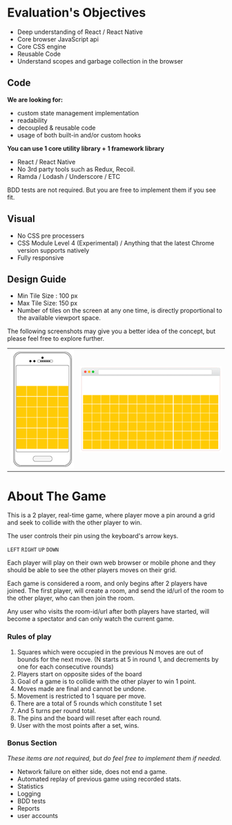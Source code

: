 

# **Evaluation's Objectives**

- Deep understanding of React / React Native
- Core browser JavaScript api
- Core CSS engine 
- Reusable Code
- Understand scopes and garbage collection in the browser



## Code 

**We are looking for:**

- custom state management  implementation 
- readability
- decoupled & reusable code 
- usage of both built-in and/or custom hooks

**You can use 1 core utility library +  1 framework library**

- React / React Native
- No 3rd party tools such as Redux, Recoil. 
- Ramda / Lodash / Underscore / ETC

BDD tests are not required. But you are free to implement them if you see fit. 



## Visual

- No CSS pre processers
- CSS Module Level 4 (Experimental) / Anything that the latest Chrome version supports natively
- Fully responsive



## Design Guide

- Min Tile Size : 100 px
- Max Tile Size: 150 px
- Number of tiles on the screen at any one time, is directly proportional to the available viewport space.

The following screenshots may give you a better idea of the concept, but please feel free to explore further. 



|      |      |
| ---- | ---- |
|    ![mobile@0,5x](md-assets/mobile@0,5x.png)  |   ![desktop](md-assets/desktop.png)   |



# About The Game

This is a 2 player, real-time game, where player move a pin around a grid  and seek to collide with the other player to win.

The user controls their pin using the keyboard's arrow keys. 

`LEFT` `RIGHT` `UP` `DOWN`

Each player will play on their own web browser or mobile phone and they should be able to see the other players moves on their grid. 

Each game is considered a room, and only begins after 2 players have joined. The first player, will create a room, and send the id/url of the room to the other player, who can then join the room. 

Any user who visits the room-id/url after both players have started, will become a spectator and can only watch the current game. 

### Rules of play

1. Squares which were occupied in the previous N moves are
   out of bounds for the next move. (N starts at 5 in round 1, and decrements by one for each consecutive rounds)
2. Players start on opposite sides of the board
3. Goal of a game is to collide with the other player to win 1 point.
4. Moves made are final and cannot be undone. 
5. Movement is restricted to 1 square per move.
6. There are a total of 5 rounds which constitute 1 set 
7. And 5 turns per round total.
8. The pins and the board will reset after each round. 
9. User with the most points after a set, wins. 



### Bonus Section

*These items are not required, but do feel free to implement them if needed.*

- Network failure on either side, does not end a game. 
- Automated replay of previous game using recorded stats. 
- Statistics
- Logging
- BDD tests
- Reports
- user accounts






